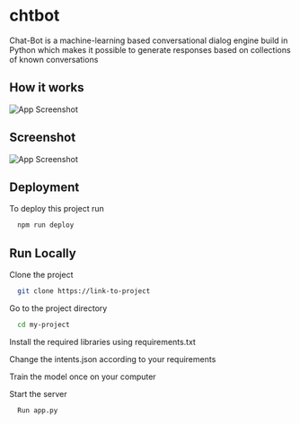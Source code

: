 # chtbot
Chat-Bot is a machine-learning based conversational dialog engine build in Python which makes it possible to generate responses based on collections of known conversations

## How it works

![App Screenshot](https://spgon.com/wp-content/uploads/2019/07/How-chatbot-works-600x387.jpg)

## Screenshot


![App Screenshot](https://github.com/prajwalmj07/chtbot/blob/main/static/images/screenshot.png)

## Deployment

To deploy this project run

```bash
  npm run deploy
```

## Run Locally

Clone the project

```bash
  git clone https://link-to-project
```

Go to the project directory

```bash
  cd my-project
```

Install the required libraries using requirements.txt

Change the intents.json according to your requirements

Train the model once on your computer 

Start the server

```bash
  Run app.py
```
